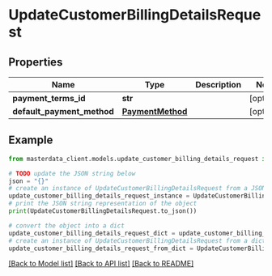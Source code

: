 # UpdateCustomerBillingDetailsRequest


## Properties

Name | Type | Description | Notes
------------ | ------------- | ------------- | -------------
**payment_terms_id** | **str** |  | [optional] 
**default_payment_method** | [**PaymentMethod**](PaymentMethod.md) |  | [optional] 

## Example

```python
from masterdata_client.models.update_customer_billing_details_request import UpdateCustomerBillingDetailsRequest

# TODO update the JSON string below
json = "{}"
# create an instance of UpdateCustomerBillingDetailsRequest from a JSON string
update_customer_billing_details_request_instance = UpdateCustomerBillingDetailsRequest.from_json(json)
# print the JSON string representation of the object
print(UpdateCustomerBillingDetailsRequest.to_json())

# convert the object into a dict
update_customer_billing_details_request_dict = update_customer_billing_details_request_instance.to_dict()
# create an instance of UpdateCustomerBillingDetailsRequest from a dict
update_customer_billing_details_request_from_dict = UpdateCustomerBillingDetailsRequest.from_dict(update_customer_billing_details_request_dict)
```
[[Back to Model list]](../README.md#documentation-for-models) [[Back to API list]](../README.md#documentation-for-api-endpoints) [[Back to README]](../README.md)


